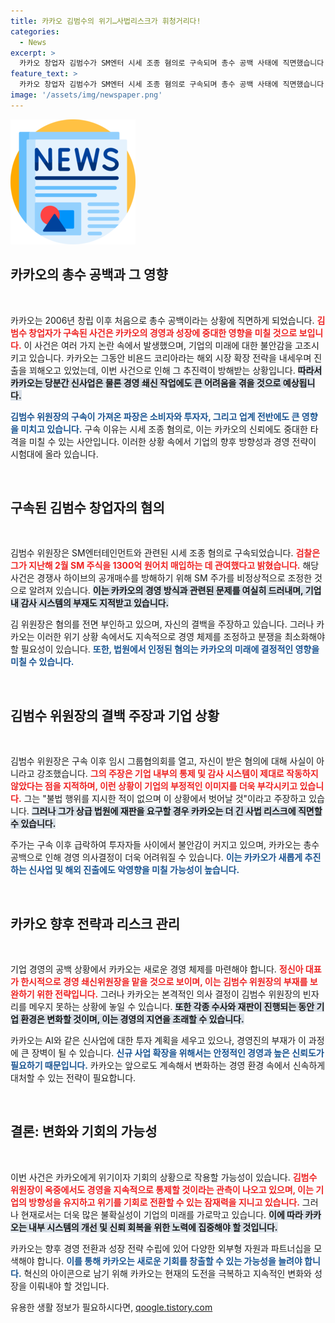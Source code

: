```yaml
---
title: 카카오 김범수의 위기…사법리스크가 휘청거리다!
categories:
  - News
excerpt: >
  카카오 창업자 김범수가 SM엔터 시세 조종 혐의로 구속되며 총수 공백 사태에 직면했습니다. 이로 인해 카카오는 경영 쇄신과 신사업 추진에 심각한 차질을 빚을 것으로 예상됩니다.
feature_text: >
  카카오 창업자 김범수가 SM엔터 시세 조종 혐의로 구속되며 총수 공백 사태에 직면했습니다. 이로 인해 카카오는 경영 쇄신과 신사업 추진에 심각한 차질을 빚을 것으로 예상됩니다.
image: '/assets/img/newspaper.png'
---
```


<p><img src="/assets/img/newspaper.png" alt="kimp 속보" /></p>

<h2 data-ke-size="size26">카카오의 총수 공백과 그 영향</h2>

<p data-ke-size="size16">&nbsp;</p>

<p>카카오는 2006년 창립 이후 처음으로 총수 공백이라는 상황에 직면하게 되었습니다. <b><span style="color: #ee2323;">김범수 창업자가 구속된 사건은 카카오의 경영과 성장에 중대한 영향을 미칠 것으로 보입니다.</span></b> 이 사건은 여러 가지 논란 속에서 발생했으며, 기업의 미래에 대한 불안감을 고조시키고 있습니다. 카카오는 그동안 비욘드 코리아라는 해외 시장 확장 전략을 내세우며 진출을 꾀해오고 있었는데, 이번 사건으로 인해 그 추진력이 방해받는 상황입니다. <b><span style="background-color: #21538527;">따라서 카카오는 당분간 신사업은 물론 경영 쇄신 작업에도 큰 어려움을 겪을 것으로 예상됩니다.</span></b></p>

<p><b><span style="color: #1a5490;">김범수 위원장의 구속이 가져온 파장은 소비자와 투자자, 그리고 업계 전반에도 큰 영향을 미치고 있습니다.</span></b> 구속 이유는 시세 조종 혐의로, 이는 카카오의 신뢰에도 중대한 타격을 미칠 수 있는 사안입니다. 이러한 상황 속에서 기업의 향후 방향성과 경영 전략이 시험대에 올라 있습니다.</p>

<p data-ke-size="size16">&nbsp;</p>

<h2 data-ke-size="size26">구속된 김범수 창업자의 혐의</h2>

<p data-ke-size="size16">&nbsp;</p>

<p>김범수 위원장은 SM엔터테인먼트와 관련된 시세 조종 혐의로 구속되었습니다. <b><span style="color: #ee2323;">검찰은 그가 지난해 2월 SM 주식을 1300억 원어치 매입하는 데 관여했다고 밝혔습니다.</span></b> 해당 사건은 경쟁사 하이브의 공개매수를 방해하기 위해 SM 주가를 비정상적으로 조정한 것으로 알려져 있습니다. <b><span style="background-color: #21538527;">이는 카카오의 경영 방식과 관련된 문제를 여실히 드러내며, 기업 내 감사 시스템의 부재도 지적받고 있습니다.</span></b></p>

<p>김 위원장은 혐의를 전면 부인하고 있으며, 자신의 결백을 주장하고 있습니다. 그러나 카카오는 이러한 위기 상황 속에서도 지속적으로 경영 체제를 조정하고 분쟁을 최소화해야 할 필요성이 있습니다. <b><span style="color: #1a5490;">또한, 법원에서 인정된 혐의는 카카오의 미래에 결정적인 영향을 미칠 수 있습니다.</span></b> </p>

<p data-ke-size="size16">&nbsp;</p>

<h2 data-ke-size="size26">김범수 위원장의 결백 주장과 기업 상황</h2>

<p data-ke-size="size16">&nbsp;</p>

<p>김범수 위원장은 구속 이후 임시 그룹협의회를 열고, 자신이 받은 혐의에 대해 사실이 아니라고 강조했습니다. <b><span style="color: #ee2323;">그의 주장은 기업 내부의 통제 및 감사 시스템이 제대로 작동하지 않았다는 점을 지적하며, 이런 상황이 기업의 부정적인 이미지를 더욱 부각시키고 있습니다.</span></b> 그는 "불법 행위를 지시한 적이 없으며 이 상황에서 벗어날 것"이라고 주장하고 있습니다. <b><span style="background-color: #21538527;">그러나 그가 상급 법원에 재판을 요구할 경우 카카오는 더 긴 사법 리스크에 직면할 수 있습니다.</span></b></p>

<p>주가는 구속 이후 급락하여 투자자들 사이에서 불안감이 커지고 있으며, 카카오는 총수 공백으로 인해 경영 의사결정이 더욱 어려워질 수 있습니다. <b><span style="color: #1a5490;">이는 카카오가 새롭게 추진하는 신사업 및 해외 진출에도 악영향을 미칠 가능성이 높습니다.</span></b></p>

<p data-ke-size="size16">&nbsp;</p>

<h2 data-ke-size="size26">카카오 향후 전략과 리스크 관리</h2>

<p data-ke-size="size16">&nbsp;</p>

<p>기업 경영의 공백 상황에서 카카오는 새로운 경영 체제를 마련해야 합니다. <b><span style="color: #ee2323;">정신아 대표가 한시적으로 경영 쇄신위원장을 맡을 것으로 보이며, 이는 김범수 위원장의 부재를 보완하기 위한 전략입니다.</span></b> 그러나 카카오는 본격적인 의사 결정이 김범수 위원장의 빈자리를 메우지 못하는 상황에 놓일 수 있습니다. <b><span style="background-color: #21538527;">또한 각종 수사와 재판이 진행되는 동안 기업 환경은 변화할 것이며, 이는 경영의 지연을 초래할 수 있습니다.</span></b></p>

<p>카카오는 AI와 같은 신사업에 대한 투자 계획을 세우고 있으나, 경영진의 부재가 이 과정에 큰 장벽이 될 수 있습니다. <b><span style="color: #1a5490;">신규 사업 확장을 위해서는 안정적인 경영과 높은 신뢰도가 필요하기 때문입니다.</span></b> 카카오는 앞으로도 계속해서 변화하는 경영 환경 속에서 신속하게 대처할 수 있는 전략이 필요합니다.</p>

<p data-ke-size="size16">&nbsp;</p>

<h2 data-ke-size="size26">결론: 변화와 기회의 가능성</h2>

<p data-ke-size="size16">&nbsp;</p>

<p>이번 사건은 카카오에게 위기이자 기회의 상황으로 작용할 가능성이 있습니다. <b><span style="color: #ee2323;">김범수 위원장이 옥중에서도 경영을 지속적으로 통제할 것이라는 관측이 나오고 있으며, 이는 기업의 방향성을 유지하고 위기를 기회로 전환할 수 있는 잠재력을 지니고 있습니다.</span></b> 그러나 현재로서는 더욱 많은 불확실성이 기업의 미래를 가로막고 있습니다. <b><span style="background-color: #21538527;">이에 따라 카카오는 내부 시스템의 개선 및 신뢰 회복을 위한 노력에 집중해야 할 것입니다.</span></b></p>

<p>카카오는 향후 경영 전환과 성장 전략 수립에 있어 다양한 외부형 자원과 파트너십을 모색해야 합니다. <b><span style="color: #1a5490;">이를 통해 카카오는 새로운 기회를 창출할 수 있는 가능성을 늘려야 합니다.</span></b> 혁신의 아이콘으로 남기 위해 카카오는 현재의 도전을 극복하고 지속적인 변화와 성장을 이뤄내야 할 것입니다.</p>
유용한 생활 정보가 필요하시다면, <a href="https://qoogle.tistory.com" rel="dofollow">qoogle.tistory.com</a>


